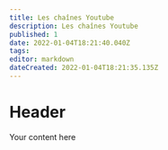 ```yaml
---
title: Les chaînes Youtube
description: Les chaînes Youtube
published: 1
date: 2022-01-04T18:21:40.040Z
tags: 
editor: markdown
dateCreated: 2022-01-04T18:21:35.135Z
---
```


# Header
Your content here